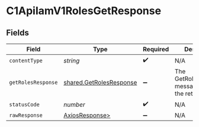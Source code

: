 # C1ApiIamV1RolesGetResponse


## Fields

| Field                                                              | Type                                                               | Required                                                           | Description                                                        |
| ------------------------------------------------------------------ | ------------------------------------------------------------------ | ------------------------------------------------------------------ | ------------------------------------------------------------------ |
| `contentType`                                                      | *string*                                                           | :heavy_check_mark:                                                 | N/A                                                                |
| `getRolesResponse`                                                 | [shared.GetRolesResponse](../../models/shared/getrolesresponse.md) | :heavy_minus_sign:                                                 | The GetRolesResponse message contains the retrieved role.          |
| `statusCode`                                                       | *number*                                                           | :heavy_check_mark:                                                 | N/A                                                                |
| `rawResponse`                                                      | [AxiosResponse>](https://axios-http.com/docs/res_schema)           | :heavy_minus_sign:                                                 | N/A                                                                |